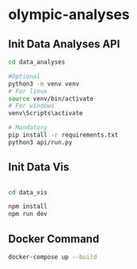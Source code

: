 # olympic-analyses

## Init Data Analyses API

```sh
cd data_analyses

#Optional
python3 -m venv venv
# For linux
source venv/bin/activate
# For windows
venv\Scripts\activate

# Mandatory
pip install -r requirements.txt
python3 api/run.py
```

## Init Data Vis

```sh

cd data_vis

npm install
npm run dev
```

## Docker Command

```sh
docker-compose up --build
```
